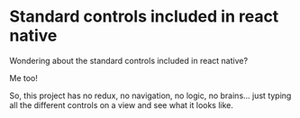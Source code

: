 # Standard controls included in react native

Wondering about the standard controls included in react native?

Me too!

So, this project has no redux, no navigation, no logic, no brains... just typing all the different controls on a view and see what it looks like.
